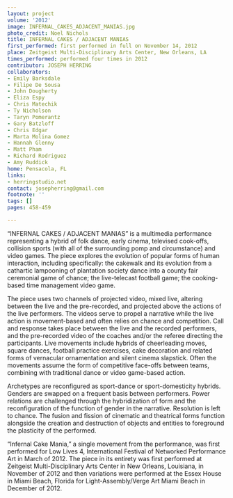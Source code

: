 ```yaml
---
layout: project
volume: '2012'
image: INFERNAL_CAKES_ADJACENT_MANIAS.jpg
photo_credit: Noel Nichols
title: INFERNAL CAKES / ADJACENT MANIAS
first_performed: first performed in full on November 14, 2012
place: Zeitgeist Multi-Disciplinary Arts Center, New Orleans, LA
times_performed: performed four times in 2012
contributor: JOSEPH HERRING
collaborators:
- Emily Barksdale
- Filipe De Sousa
- John Dougherty
- Eliza Espy
- Chris Matechik
- Ty Nicholson
- Taryn Pomerantz
- Gary Batzloff
- Chris Edgar
- Marta Molina Gomez
- Hannah Glenny
- Matt Pham
- Richard Rodriguez
- Amy Ruddick
home: Pensacola, FL
links:
- herringstudio.net
contact: josepherring@gmail.com
footnote: ''
tags: []
pages: 458-459

---
```


“INFERNAL CAKES / ADJACENT MANIAS” is a multimedia performance representing a hybrid of folk dance, early cinema, televised cook-offs, collision sports (with all of the surrounding pomp and circumstance) and video games. The piece explores the evolution of popular forms of human interaction, including specifically: the cakewalk and its evolution from a cathartic lampooning of plantation society dance into a county fair ceremonial game of chance; the live-telecast football game; the cooking-based time management video game.

The piece uses two channels of projected video, mixed live, altering between the live and the pre-recorded, and projected above the actions of the live performers. The videos serve to propel a narrative while the live action is movement-based and often relies on chance and competition. Call and response takes place between the live and the recorded performers, and the pre-recorded video of the coaches and/or the referee directing the participants. Live movements include hybrids of cheerleading moves, square dances, football practice exercises, cake decoration and related forms of vernacular ornamentation and silent cinema slapstick. Often the movements assume the form of competitive face-offs between teams, combining with traditional dance or video game-based action.

Archetypes are reconfigured as sport-dance or sport-domesticity hybrids. Genders are swapped on a frequent basis between performers. Power relations are challenged through the hybridization of form and the reconfiguration of the function of gender in the narrative. Resolution is left to chance. The fusion and fission of cinematic and theatrical forms function alongside the creation and destruction of objects and entities to foreground the plasticity of the performed.

“Infernal Cake Mania,” a single movement from the performance, was first performed for Low Lives 4, International Festival of Networked Performance Art in March of 2012. The piece in its entirety was first performed at Zeitgeist Multi-Disciplinary Arts Center in New Orleans, Louisiana, in November of 2012 and then variations were performed at the Essex House in Miami Beach, Florida for Light-Assembly/Verge Art Miami Beach in December of 2012.
